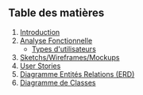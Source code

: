 
## Table des matières
1. [Introduction](#./1-introduction.md)
2. [Analyse Fonctionnelle](#2-analyse-fonctionnelle)
   - [Types d'utilisateurs](#./2-1-utilisateurs.md)
   <!-- - [Chef de projet](#chef-de-projet)
   - [Collaborateur](#collaborateur) -->
3. [Sketchs/Wireframes/Mockups](#sketchs-wireframes-mockups)
4. [User Stories](#user-stories)
5. [Diagramme Entités Relations (ERD)](#diagramme-entités-relations-erd)
6. [Diagramme de Classes](#diagramme-de-classes)

